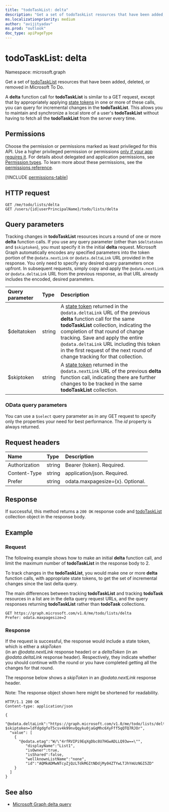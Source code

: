 ```yaml
---
title: "todoTaskList: delta"
description: "Get a set of todoTaskList resources that have been added, deleted, or removed in Microsoft To Do."
ms.localizationpriority: medium
author: "avijityadav"
ms.prod: "outlook"
doc_type: apiPageType
---
```


# todoTaskList: delta

Namespace: microsoft.graph

Get a set of [todoTaskList](../resources/todotasklist.md) resources that have been added, deleted, or removed in Microsoft To Do.

A **delta** function call for **todoTaskList** is similar to a GET request, except that by appropriately applying [state tokens](/graph/delta-query-overview) in one or more of these calls, 
you can query for incremental changes in the **todoTaskList**. This allows you to maintain and synchronize a local store of a user's **todoTaskList** without having to fetch all the **todoTaskList** from the server every time.

## Permissions
Choose the permission or permissions marked as least privileged for this API. Use a higher privileged permission or permissions [only if your app requires it](/graph/permissions-overview#best-practices-for-using-microsoft-graph-permissions). For details about delegated and application permissions, see [Permission types](/graph/permissions-overview#permission-types). To learn more about these permissions, see the [permissions reference](/graph/permissions-reference).


<!-- { "blockType": "permissions", "name": "todotasklist_delta" } -->
[!INCLUDE [permissions-table](../includes/permissions/todotasklist-delta-permissions.md)]

## HTTP request
<!-- { "blockType": "ignored" } -->
```http
GET /me/todo/lists/delta
GET /users/{id|userPrincipalName}/todo/lists/delta
```

## Query parameters

Tracking changes in **todoTaskList** resources incurs a round of one or more **delta** function calls. If you use any query parameter 
(other than `$deltatoken` and `$skiptoken`), you must specify 
it in the initial **delta** request. Microsoft Graph automatically encodes any specified parameters 
into the token portion of the `@odata.nextLink` or `@odata.deltaLink` URL provided in the response. 
You only need to specify any desired query parameters once upfront. 
In subsequent requests, simply copy and apply the `@odata.nextLink` or `@odata.deltaLink` URL from the previous response, as that URL already 
includes the encoded, desired parameters.

| Query parameter	   | Type	|Description|
|:---------------|:--------|:----------|
| $deltatoken | string | A [state token](/graph/delta-query-overview) returned in the `@odata.deltaLink` URL of the previous **delta** function call for the same **todoTaskList** collection, indicating the completion of that round of change tracking. Save and apply the entire `@odata.deltaLink` URL including this token in the first request of the next round of change tracking for that collection.|
| $skiptoken | string | A [state token](/graph/delta-query-overview) returned in the `@odata.nextLink` URL of the previous **delta** function call, indicating there are further changes to be tracked in the same **todoTaskList** collection. |

### OData query parameters

You can use a `$select` query parameter as in any GET request to specify only the properties your need for best performance. The 
_id_ property is always returned. 

## Request headers
| Name       | Type | Description |
|:---------------|:----------|:----------|
| Authorization  | string  | Bearer {token}. Required. |
| Content-Type  | string  | application/json. Required. |
| Prefer | string  | odata.maxpagesize={x}. Optional. |

## Response

If successful, this method returns a `200 OK` response code and [todoTaskList](../resources/todotasklist.md) collection object in the response body.

## Example
### Request
The following example shows how to make an initial **delta** function call, and limit the maximum number of **todoTaskList** in the response body to 2.

To track changes in the **todoTaskList**, you would make one or more **delta** function calls, with appropriate state tokens, to get the set of incremental changes since the last delta query. 

The main differences between tracking **todoTaskList** and tracking **todoTask** resources in a list are in the delta query request URLs, and the query responses returning **todoTaskList** rather than **todoTask** collections.

<!-- { "blockType": "ignored" } -->
``` http
GET https://graph.microsoft.com/v1.0/me/todo/lists/delta
Prefer: odata.maxpagesize=2
```
### Response

If the request is successful, the response would include a state token, which is either a _skipToken_  
(in an _@odata.nextLink_ response header) or a _deltaToken_ (in an _@odata.deltaLink_ response header). 
Respectively, they indicate whether you should continue with the round or you have completed 
getting all the changes for that round.

The response below shows a _skipToken_ in an _@odata.nextLink_ response header.

Note: The response object shown here might be shortened for readability.

```http
HTTP/1.1 200 OK
Content-type: application/json

{
  "@odata.deltaLink":"https://graph.microsoft.com/v1.0/me/todo/lists/delta?$skiptoken=ldfdgdgfoT5csv4k99nvQqyku0jaGqMhc6XyFff5qQTQ7RJOr",
  "value": [
    {
      "@odata.etag":"W/\"4rfRVIPi9EqXgDbc8U7HGwADLLQ93w==\"",
         "displayName":"List1",
         "isOwner":true,
         "isShared":false,
         "wellknownListName":"none",
         "id":"AQMkADMwNTcyZjQzLTdkMGItNDdjMy04ZTYwLTJhYmUzNGI5ZD"
    }
  ]
}
```

## See also

- [Microsoft Graph delta query](/graph/delta-query-overview)

